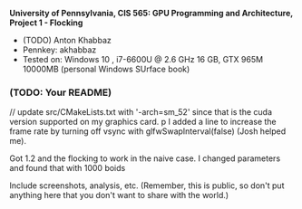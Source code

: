 **University of Pennsylvania, CIS 565: GPU Programming and Architecture,
Project 1 - Flocking**

* (TODO) Anton Khabbaz
* Pennkey: akhabbaz
* Tested on: Windows 10 , i7-6600U @ 2.6 GHz 16 GB, GTX 965M 10000MB (personal Windows SUrface book)

### (TODO: Your README)

// update src/CMakeLists.txt  with '-arch=sm_52' since that is the cuda version supported on my graphics card.
p
I added a line to increase the frame rate by turning off vsync with
glfwSwapInterval(false) (Josh helped me).


Got 1.2 and the flocking to work in the naive case.  I changed parameters
and found that with 1000 boids


Include screenshots, analysis, etc. (Remember, this is public, so don't put
anything here that you don't want to share with the world.)
